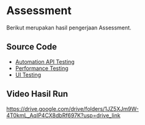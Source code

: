 # Assessment

Berikut merupakan hasil pengerjaan Assessment.

## Source Code
- [Automation API Testing](https://github.com/LitaAmelia/API-Testing)
- [Performance Testing](https://github.com/LitaAmelia/Performace-Testing)
- [UI Testing](https://github.com/LitaAmelia/Web-Automation)

## Video Hasil Run
https://drive.google.com/drive/folders/1JZ5XJm9W-4T0kmL_AqIP4CX8dbRf697K?usp=drive_link
